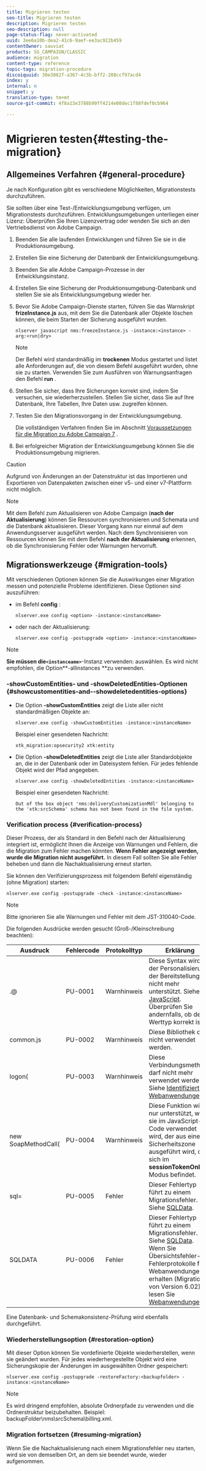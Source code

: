 ```yaml
---
title: Migrieren testen
seo-title: Migrieren testen
description: Migrieren testen
seo-description: null
page-status-flag: never-activated
uuid: 3ee6a10b-dea2-41c6-9aef-ee3ac922b459
contentOwner: sauviat
products: SG_CAMPAIGN/CLASSIC
audience: migration
content-type: reference
topic-tags: migration-procedure
discoiquuid: 30e3082f-a367-4c3b-bff2-208ccf97acd4
index: y
internal: n
snippet: y
translation-type: tm+mt
source-git-commit: 4f8a13e3788b99ff4214e00dec1f88fdef0cb964

---
```



# Migrieren testen{#testing-the-migration}

## Allgemeines Verfahren {#general-procedure}

Je nach Konfiguration gibt es verschiedene Möglichkeiten, Migrationstests durchzuführen.

Sie sollten über eine Test-/Entwicklungsumgebung verfügen, um Migrationstests durchzuführen. Entwicklungsumgebungen unterliegen einer Lizenz: Überprüfen Sie Ihren Lizenzvertrag oder wenden Sie sich an den Vertriebsdienst von Adobe Campaign.

1. Beenden Sie alle laufenden Entwicklungen und führen Sie sie in die Produktionsumgebung.
1. Erstellen Sie eine Sicherung der Datenbank der Entwicklungsumgebung.
1. Beenden Sie alle Adobe Campaign-Prozesse in der Entwicklungsinstanz.
1. Erstellen Sie eine Sicherung der Produktionsumgebung-Datenbank und stellen Sie sie als Entwicklungsumgebung wieder her.
1. Bevor Sie Adobe Campaign-Dienste starten, führen Sie das Warnskript **frizeInstance.js** aus, mit dem Sie die Datenbank aller Objekte löschen können, die beim Starten der Sicherung ausgeführt wurden.

   ```
   nlserver javascript nms:freezeInstance.js -instance:<instance> -arg:<run|dry>
   ```

   >[!NOTE]
   >
   >Der Befehl wird standardmäßig im **trockenen** Modus gestartet und listet alle Anforderungen auf, die von diesem Befehl ausgeführt wurden, ohne sie zu starten. Verwenden Sie zum Ausführen von Warnungsanfragen den Befehl **run** .

1. Stellen Sie sicher, dass Ihre Sicherungen korrekt sind, indem Sie versuchen, sie wiederherzustellen. Stellen Sie sicher, dass Sie auf Ihre Datenbank, Ihre Tabellen, Ihre Daten usw. zugreifen können.
1. Testen Sie den Migrationsvorgang in der Entwicklungsumgebung.

   Die vollständigen Verfahren finden Sie im Abschnitt [Voraussetzungen für die Migration zu Adobe Campaign 7](../../migration/using/prerequisites-for-migration-to-adobe-campaign-7.md) .

1. Bei erfolgreicher Migration der Entwicklungsumgebung können Sie die Produktionsumgebung migrieren.

>[!CAUTION]
>
>Aufgrund von Änderungen an der Datenstruktur ist das Importieren und Exportieren von Datenpaketen zwischen einer v5- und einer v7-Plattform nicht möglich.

>[!NOTE]
>
>Mit dem Befehl zum Aktualisieren von Adobe Campaign (**nach der Aktualisierung**) können Sie Ressourcen synchronisieren und Schemata und die Datenbank aktualisieren. Dieser Vorgang kann nur einmal auf dem Anwendungsserver ausgeführt werden. Nach dem Synchronisieren von Ressourcen können Sie mit dem Befehl **nach der Aktualisierung** erkennen, ob die Synchronisierung Fehler oder Warnungen hervorruft.

## Migrationswerkzeuge {#migration-tools}

Mit verschiedenen Optionen können Sie die Auswirkungen einer Migration messen und potenzielle Probleme identifizieren. Diese Optionen sind auszuführen:

* im Befehl **config** :

   ```
   nlserver.exe config <option> -instance:<instanceName>
   ```

* oder nach der Aktualisierung:

   ```
   nlserver.exe config -postupgrade <option> -instance:<instanceName>
   ```

>[!NOTE]
>
>**Sie müssen die`<instanceame>`**-Instanz verwenden: auswählen. Es wird nicht empfohlen, die Option**-allinstances **zu verwenden.

### -showCustomEntities- und -showDeletedEntities-Optionen {#showcustomentities-and--showdeletedentities-options}

* Die Option **-showCustomEntities** zeigt die Liste aller nicht standardmäßigen Objekte an:

   ```
   nlserver.exe config -showCustomEntities -instance:<instanceName>
   ```

   Beispiel einer gesendeten Nachricht:

   ```
   xtk_migration:opsecurity2 xtk:entity
   ```

* Die Option **-showDeletedEntities** zeigt die Liste aller Standardobjekte an, die in der Datenbank oder im Dateisystem fehlen. Für jedes fehlende Objekt wird der Pfad angegeben.

   ```
   nlserver.exe config -showDeletedEntities -instance:<instanceName>
   ```

   Beispiel einer gesendeten Nachricht:

   ```
   Out of the box object 'nms:deliveryCustomizationMdl' belonging to the 'xtk:srcSchema' schema has not been found in the file system.
   ```

### Verification process {#verification-process}

Dieser Prozess, der als Standard in den Befehl nach der Aktualisierung integriert ist, ermöglicht Ihnen die Anzeige von Warnungen und Fehlern, die die Migration zum Fehler machen könnten. **Wenn Fehler angezeigt werden, wurde die Migration nicht ausgeführt.** In diesem Fall sollten Sie alle Fehler beheben und dann die Nachaktualisierung erneut starten.

Sie können den Verifizierungsprozess mit folgendem Befehl eigenständig (ohne Migration) starten:

```
nlserver.exe config -postupgrade -check -instance:<instanceName>
```

>[!NOTE]
>
>Bitte ignorieren Sie alle Warnungen und Fehler mit dem JST-310040-Code.

Die folgenden Ausdrücke werden gesucht (Groß-/Kleinschreibung beachten):

<table> 
 <thead> 
  <tr> 
   <th> Ausdruck<br /> </th> 
   <th> Fehlercode<br /> </th> 
   <th> Protokolltyp<br /> </th> 
   <th> Erklärung<br /> </th> 
  </tr> 
 </thead> 
 <tbody> 
  <tr> 
   <td> .@<br /> </td> 
   <td> PU-0001<br /> </td> 
   <td> Warnhinweis<br /> </td> 
   <td> Diese Syntax wird bei der Personalisierung der Bereitstellung nicht mehr unterstützt. Siehe <a href="../../migration/using/general-configurations.md#javascript" target="_blank">JavaScript</a>. Überprüfen Sie andernfalls, ob der Werttyp korrekt ist.<br /> </td> 
  </tr> 
  <tr> 
   <td> common.js<br /> </td> 
   <td> PU-0002<br /> </td> 
   <td> Warnhinweis<br /> </td> 
   <td> Diese Bibliothek darf nicht verwendet werden.<br /> </td> 
  </tr> 
  <tr> 
   <td> logon(<br /> </td> 
   <td> PU-0003<br /> </td> 
   <td> Warnhinweis<br /> </td> 
   <td> Diese Verbindungsmethode darf nicht mehr verwendet werden. Siehe <a href="../../migration/using/general-configurations.md#identified-web-applications" target="_blank">Identifizierte Webanwendungen</a>.<br /> </td> 
  </tr> 
  <tr> 
   <td> new SoapMethodCall(<br /> </td> 
   <td> PU-0004<br /> </td> 
   <td> Warnhinweis<br /> </td> 
   <td> Diese Funktion wird nur unterstützt, wenn sie im JavaScript-Code verwendet wird, der aus einer Sicherheitszone ausgeführt wird, die sich im <strong>sessionTokenOnly</strong> -Modus befindet.<br /> </td> 
  </tr> 
  <tr> 
   <td> sql=<br /> </td> 
   <td> PU-0005<br /> </td> 
   <td> Fehler<br /> </td> 
   <td> Dieser Fehlertyp führt zu einem Migrationsfehler. Siehe <a href="../../migration/using/general-configurations.md#sqldata" target="_blank">SQLData</a>.<br /> </td> 
  </tr> 
  <tr> 
   <td> SQLDATA<br /> </td> 
   <td> PU-0006<br /> </td> 
   <td> Fehler<br /> </td> 
   <td> Dieser Fehlertyp führt zu einem Migrationsfehler. Siehe <a href="../../migration/using/general-configurations.md#sqldata" target="_blank">SQLData</a>. Wenn Sie Übersichtsfehler-Fehlerprotokolle für Webanwendungen erhalten (Migration von Version 6.02), lesen Sie <a href="../../migration/using/specific-configurations-in-v6-02.md#web-applications" target="_blank">Webanwendungen</a>.<br /> </td> 
  </tr> 
 </tbody> 
</table>

Eine Datenbank- und Schemakonsistenz-Prüfung wird ebenfalls durchgeführt.

### Wiederherstellungsoption {#restoration-option}

Mit dieser Option können Sie vordefinierte Objekte wiederherstellen, wenn sie geändert wurden. Für jedes wiederhergestellte Objekt wird eine Sicherungskopie der Änderungen im ausgewählten Ordner gespeichert:

```
nlserver.exe config -postupgrade -restoreFactory:<backupfolder> -instance:<instanceName>
```

>[!NOTE]
>
>Es wird dringend empfohlen, absolute Ordnerpfade zu verwenden und die Ordnerstruktur beizubehalten. Beispiel: backupFolder\nms\srcSchema\billing.xml.

### Migration fortsetzen {#resuming-migration}

Wenn Sie die Nachaktualisierung nach einem Migrationsfehler neu starten, wird sie von demselben Ort, an dem sie beendet wurde, wieder aufgenommen.
